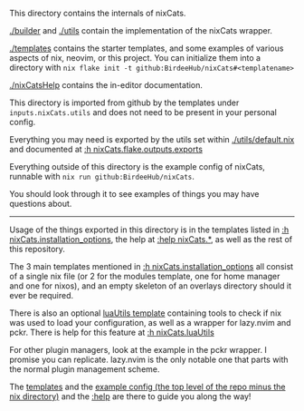 This directory contains the internals of nixCats.

[./builder](./builder) and [./utils](./utils) contain the implementation of the nixCats wrapper.

[./templates](./templates) contains the starter templates, and some examples of various aspects of nix, neovim, or this project.
You can initialize them into a directory with `nix flake init -t github:BirdeeHub/nixCats#<templatename>`

[./nixCatsHelp](./nixCatsHelp) contains the in-editor documentation.

This directory is imported from github by the templates under `inputs.nixCats.utils` and does not need to be present in your personal config.

Everything you may need is exported by the utils set within [./utils/default.nix](./utils/default.nix) and documented at [:h nixCats.flake.outputs.exports](./nixCatsHelp/nixCatsFlake.txt)

Everything outside of this directory is the example config of nixCats, runnable with `nix run github:BirdeeHub/nixCats`.

You should look through it to see examples of things you may have questions about.

---

Usage of the things exported in this directory is in the templates listed in [:h nixCats.installation_options](../nixCatsHelp/installation.txt), the help at [:help nixCats.*](../nixCatsHelp), as well as the rest of this repository.

The 3 main templates mentioned in [:h nixCats.installation_options](../nixCatsHelp/installation.txt) all consist of a single nix file (or 2 for the modules template, one for home manager and one for nixos), and an empty skeleton of an overlays directory should it ever be required.

There is also an optional [luaUtils template](../templates/luaUtils) containing tools to check if nix was used to load your configuration, as well as a wrapper for lazy.nvim and pckr. There is help for this feature at [:h nixCats.luaUtils](../nixCatsHelp/luaUtils.txt)

For other plugin managers, look at the example in the pckr wrapper. I promise you can replicate. lazy.nvim is the only notable one that parts with the normal plugin management scheme.

The [templates](../templates) and the [example config (the top level of the repo minus the nix directory)](../..) and the [:help](../nixCatsHelp) are there to guide you along the way!
